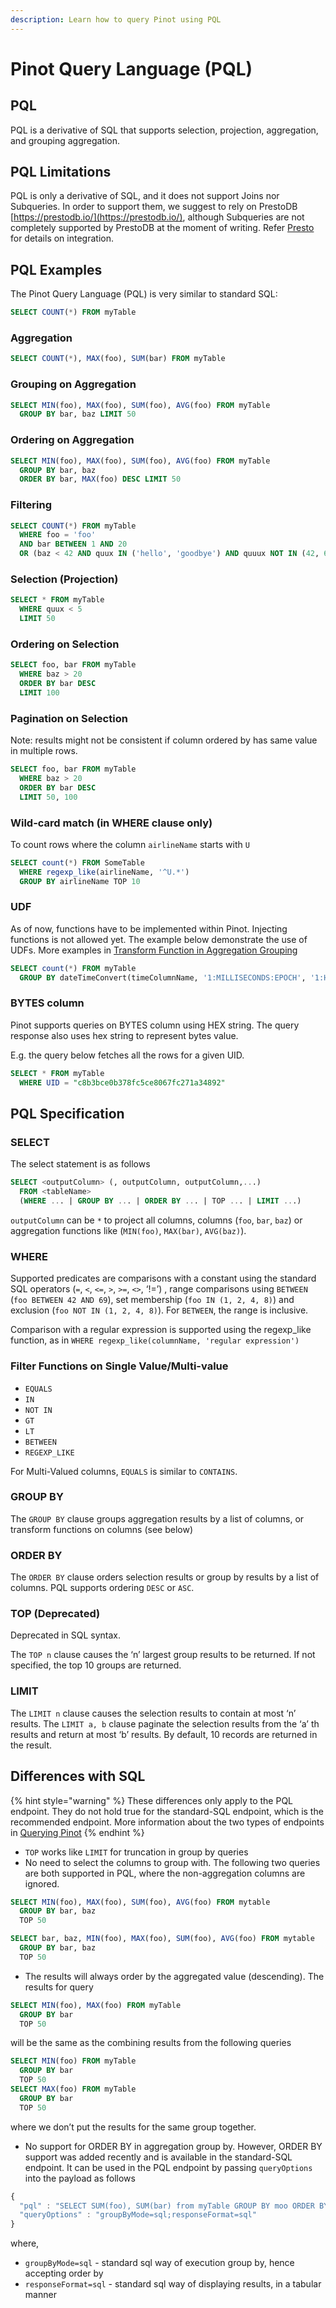 ```yaml
---
description: Learn how to query Pinot using PQL
---
```


# Pinot Query Language \(PQL\)

## PQL

PQL is a derivative of SQL that supports selection, projection, aggregation, and grouping aggregation. 

## PQL Limitations

PQL is only a derivative of SQL, and it does not support Joins nor Subqueries. In order to support them, we suggest to rely on PrestoDB [https://prestodb.io/](https://prestodb.io/), although Subqueries are not completely supported by PrestoDB at the moment of writing. Refer [Presto](../../integrations/presto.md) for details on integration.

## PQL Examples

The Pinot Query Language \(PQL\) is very similar to standard SQL:

```sql
SELECT COUNT(*) FROM myTable
```

### Aggregation

```sql
SELECT COUNT(*), MAX(foo), SUM(bar) FROM myTable
```

### Grouping on Aggregation

```sql
SELECT MIN(foo), MAX(foo), SUM(foo), AVG(foo) FROM myTable
  GROUP BY bar, baz LIMIT 50
```

### Ordering on Aggregation

```sql
SELECT MIN(foo), MAX(foo), SUM(foo), AVG(foo) FROM myTable
  GROUP BY bar, baz 
  ORDER BY bar, MAX(foo) DESC LIMIT 50
```

### Filtering

```sql
SELECT COUNT(*) FROM myTable
  WHERE foo = 'foo'
  AND bar BETWEEN 1 AND 20
  OR (baz < 42 AND quux IN ('hello', 'goodbye') AND quuux NOT IN (42, 69))
```

### Selection \(Projection\)

```sql
SELECT * FROM myTable
  WHERE quux < 5
  LIMIT 50
```

### Ordering on Selection

```sql
SELECT foo, bar FROM myTable
  WHERE baz > 20
  ORDER BY bar DESC
  LIMIT 100
```

### Pagination on Selection

Note: results might not be consistent if column ordered by has same value in multiple rows.

```sql
SELECT foo, bar FROM myTable
  WHERE baz > 20
  ORDER BY bar DESC
  LIMIT 50, 100
```

### Wild-card match \(in WHERE clause only\)

To count rows where the column `airlineName` starts with `U`

```sql
SELECT count(*) FROM SomeTable
  WHERE regexp_like(airlineName, '^U.*')
  GROUP BY airlineName TOP 10
```

### UDF

As of now, functions have to be implemented within Pinot. Injecting functions is not allowed yet. The example below demonstrate the use of UDFs. More examples in [Transform Function in Aggregation Grouping](https://docs.pinot.apache.org/users/user-guide-query/pinot-query-language#transform-function-in-aggregation-and-grouping)

```sql
SELECT count(*) FROM myTable
  GROUP BY dateTimeConvert(timeColumnName, '1:MILLISECONDS:EPOCH', '1:HOURS:EPOCH', '1:HOURS')
```

### BYTES column

Pinot supports queries on BYTES column using HEX string. The query response also uses hex string to represent bytes value.

E.g. the query below fetches all the rows for a given UID.

```sql
SELECT * FROM myTable
  WHERE UID = "c8b3bce0b378fc5ce8067fc271a34892"
```

## PQL Specification

### SELECT

The select statement is as follows

```sql
SELECT <outputColumn> (, outputColumn, outputColumn,...)
  FROM <tableName>
  (WHERE ... | GROUP BY ... | ORDER BY ... | TOP ... | LIMIT ...)
```

`outputColumn` can be `*` to project all columns, columns \(`foo`, `bar`, `baz`\) or aggregation functions like \(`MIN(foo)`, `MAX(bar)`, `AVG(baz)`\).

### WHERE

Supported predicates are comparisons with a constant using the standard SQL operators \(`=`, `<`, `<=`, `>`, `>=`, `<>`, ‘!=’\) , range comparisons using `BETWEEN` \(`foo BETWEEN 42 AND 69`\), set membership \(`foo IN (1, 2, 4, 8)`\) and exclusion \(`foo NOT IN (1, 2, 4, 8)`\). For `BETWEEN`, the range is inclusive.

Comparison with a regular expression is supported using the regexp\_like function, as in `WHERE regexp_like(columnName, 'regular expression')`

### Filter Functions on Single Value/Multi-value 

* `EQUALS`
* `IN`
* `NOT IN`
* `GT`
* `LT`
* `BETWEEN`
* `REGEXP_LIKE`

For Multi-Valued columns, `EQUALS` is similar to `CONTAINS`. 

### GROUP BY

The `GROUP BY` clause groups aggregation results by a list of columns, or transform functions on columns \(see below\)

### ORDER BY

The `ORDER BY` clause orders selection results or group by results by a list of columns. PQL supports ordering `DESC` or `ASC`.

### TOP \(Deprecated\)

Deprecated in SQL syntax.

The `TOP n` clause causes the ‘n’ largest group results to be returned. If not specified, the top 10 groups are returned.

### LIMIT

The `LIMIT n` clause causes the selection results to contain at most ‘n’ results. The `LIMIT a, b` clause paginate the selection results from the ‘a’ th results and return at most ‘b’ results. By default, 10 records are returned in the result.

## Differences with SQL

{% hint style="warning" %}
These differences only apply to the PQL endpoint. They do not hold true for the standard-SQL endpoint, which is the recommended endpoint. More information about the two types of endpoints in [Querying Pinot](../api/querying-pinot-using-standard-sql/#rest-api-on-the-broker)
{% endhint %}

* `TOP` works like `LIMIT` for truncation in group by queries
* No need to select the columns to group with. The following two queries are both supported in PQL, where the non-aggregation columns are ignored.

```sql
SELECT MIN(foo), MAX(foo), SUM(foo), AVG(foo) FROM mytable
  GROUP BY bar, baz
  TOP 50

SELECT bar, baz, MIN(foo), MAX(foo), SUM(foo), AVG(foo) FROM mytable
  GROUP BY bar, baz
  TOP 50
```

* The results will always order by the aggregated value \(descending\). The results for query

```sql
SELECT MIN(foo), MAX(foo) FROM myTable
  GROUP BY bar
  TOP 50
```

will be the same as the combining results from the following queries

```sql
SELECT MIN(foo) FROM myTable
  GROUP BY bar
  TOP 50
SELECT MAX(foo) FROM myTable
  GROUP BY bar
  TOP 50
```

where we don’t put the results for the same group together.

* No support for ORDER BY in aggregation group by. However, ORDER BY support was added recently and is available in the standard-SQL endpoint. It can be used in the PQL endpoint by passing `queryOptions` into the payload as follows

```javascript
{
  "pql" : "SELECT SUM(foo), SUM(bar) from myTable GROUP BY moo ORDER BY SUM(bar) ASC, moo DESC TOP 10",
  "queryOptions" : "groupByMode=sql;responseFormat=sql"
}
```

where,

* `groupByMode=sql` - standard sql way of execution group by, hence accepting order by
* `responseFormat=sql` - standard sql way of displaying results, in a tabular manner

